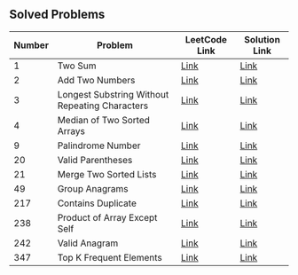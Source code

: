 Solved Problems
---
| Number | Problem | LeetCode Link | Solution Link |
| ------ | ------- | ------------ | ------------- |
| 1 | Two Sum | [Link](https://leetcode.com/problems/two-sum/) | [Link](https://github.com/yuuIind/Python-exercises/blob/main/LeetCode/twoSum.py) |
| 2 | Add Two Numbers | [Link](https://leetcode.com/problems/add-two-numbers/) | [Link](https://github.com/yuuIind/Python-exercises/blob/main/LeetCode/addTwoNumbers.py) |
| 3 | Longest Substring Without Repeating Characters | [Link](https://leetcode.com/problems/longest-substring-without-repeating-characters/) | [Link](https://github.com/yuuIind/Python-exercises/blob/main/LeetCode/lengthOfLongestSubstring.py) |
| 4 | Median of Two Sorted Arrays | [Link](https://leetcode.com/problems/median-of-two-sorted-arrays/) | [Link](https://github.com/yuuIind/Python-exercises/blob/main/LeetCode/findMedianSortedArrays.py) |
| 9 | Palindrome Number | [Link](https://leetcode.com/problems/palindrome-number/) | [Link](https://github.com/yuuIind/Python-exercises/blob/main/LeetCode/isPalindrome.py) |
| 20 | Valid Parentheses | [Link](https://leetcode.com/problems/valid-parentheses/) | [Link](https://github.com/yuuIind/Python-exercises/blob/main/LeetCode/isValid.py) |
| 21 | Merge Two Sorted Lists | [Link](https://leetcode.com/problems/merge-two-sorted-lists/) | [Link](https://github.com/yuuIind/Python-exercises/blob/main/LeetCode/mergeTwoLists.py) |
| 49 | Group Anagrams | [Link](https://leetcode.com/problems/group-anagrams/) | [Link](https://github.com/yuuIind/Python-exercises/blob/main/LeetCode/groupAnagrams.py) |
| 217 | Contains Duplicate | [Link](https://leetcode.com/problems/contains-duplicate/) | [Link](https://github.com/yuuIind/Python-exercises/blob/main/LeetCode/containsDuplicate.py) |
| 238 | Product of Array Except Self | [Link](https://leetcode.com/problems/product-of-array-except-self/) | [Link](https://github.com/yuuIind/Python-exercises/blob/main/LeetCode/productExceptSelf.py) |
| 242 | Valid Anagram | [Link](https://leetcode.com/problems/valid-anagram/) | [Link](https://github.com/yuuIind/Python-exercises/blob/main/LeetCode/validAnagram.py) |
| 347 | Top K Frequent Elements | [Link](https://leetcode.com/problems/top-k-frequent-elements/) | [Link](https://github.com/yuuIind/Python-exercises/blob/main/LeetCode/topKFrequent.py) |

